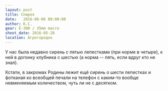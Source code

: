 ```yaml
---
layout: post
title: Спирея
date:   2016-06-06 00:00:00
author: К.С.
gear: E-300 / 35mm macro
shoot_date: 2016-05-28
location: Агрогородок
---
```


У нас была недавно сирень с пятью лепестками (при норме в четыре), к ней в догонку клубника с шестью (а норма -- пять, если вдруг кто не знал).

Кстати, в закромах Родины лежит ещё сирень о шести лепестках и фотканая ко всеобщей печали на телефон с каким-то вообще невменяемым количеством, чуть ли не с десятком.
